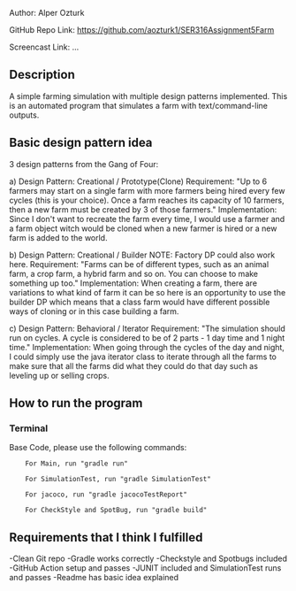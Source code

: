 Author: Alper Ozturk

GitHub Repo Link:
https://github.com/aozturk1/SER316Assignment5Farm

Screencast Link:
...

## Description
A simple farming simulation with multiple design patterns implemented. This is an automated program that simulates a farm
with text/command-line outputs.

## Basic design pattern idea
3 design patterns from the Gang of Four:

a) Design Pattern: Creational / Prototype(Clone)
Requirement:
    "Up to 6 farmers may start on a single farm with more farmers being hired every few
    cycles (this is your choice). Once a farm reaches its capacity of 10 farmers, then a
    new farm must be created by 3 of those farmers." 
Implementation: 
    Since I don't want to recreate the farm every time, I would use a farmer and a farm object witch
    would be cloned when a new farmer is hired or a new farm is added to the world.

b) Design Pattern: Creational / Builder 
NOTE: Factory DP could also work here.
Requirement: 
    "Farms can be of different types, such as an animal farm, a crop farm, a hybrid farm
    and so on. You can choose to make something up too."
Implementation: 
    When creating a farm, there are variations to what kind of farm it can be so here is an
    opportunity to use the builder DP which means that a class farm would have different possible ways
    of cloning or in this case building a farm.

c) Design Pattern: Behavioral / Iterator
Requirement:
    "The simulation should run on cycles. A cycle is considered to be of 2 parts - 1 day
    time and 1 night time."
Implementation:
    When going through the cycles of the day and night, I could simply use the java iterator
    class to iterate through all the farms to make sure that all the farms did what they could
    do that day such as leveling up or selling crops.

## How to run the program
### Terminal
Base Code, please use the following commands:
```
    For Main, run "gradle run"
```   
```
    For SimulationTest, run "gradle SimulationTest"
```
```
    For jacoco, run "gradle jacocoTestReport"
```
```
    For CheckStyle and SpotBug, run "gradle build"
```

## Requirements that I think I fulfilled
-Clean Git repo
-Gradle works correctly
-Checkstyle and Spotbugs included
-GitHub Action setup and passes
-JUNIT included and SimulationTest runs and passes
-Readme has basic idea explained
